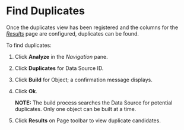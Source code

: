 # Find Duplicates

Once the duplicates view has been registered and the columns for the
*[Results](../Page_Desc/Results.htm)* page are configured, duplicates
can be found.

To find duplicates:

1.  Click **Analyze** in the *Navigation* pane.

2.  Click **Duplicates** for Data Source ID.

3.  Click **Build** for Object; a confirmation message displays.

4.  Click **Ok**.
    
    **NOTE:** The build process searches the Data Source for potential
    duplicates. Only one object can be built at a time.

5.  Click **Results** on Page toolbar to view duplicate candidates.
